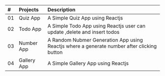 | #   | Projects          | Description                                                                                                                  |
| :-- | :------------- | :--------------------------------------------------------------------------------------------------------------------------- |
| 01  | Quiz App      | A Simple Quiz App using Reactjs                                 
| 02  | Todo App      | A Simple Todo App using Reactjs user can update ,delete and insert todos   
| 03  | Number App      | A Random Nubmer Generation App using Reactjs where a generate number after clicking button 
| 04  | Gallery App      | A Simple Gallery App using Reactjs 
